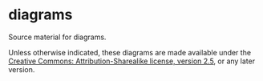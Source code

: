 diagrams
========

Source material for diagrams.

Unless otherwise indicated, these diagrams are made available under the [Creative Commons: Attribution-Sharealike license, version 2.5](http://creativecommons.org/licenses/by-sa/2.5/), or any later version.
